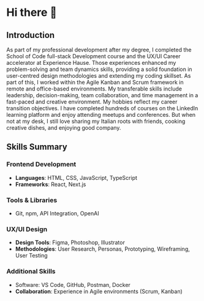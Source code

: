 # Hi there 👋



## Introduction

As part of my professional development after my degree, I completed the School of Code full-stack Development course and the UX/UI Career accelerator at Experience Hause. Those experiences enhanced my problem-solving and team dynamics skills, providing a solid foundation in user-centred design methodologies and extending my coding skillset. As part of this, I worked within the Agile Kanban and Scrum framework in remote and office-based environments. My transferable skills include leadership, decision-making, team collaboration, and time management in a fast-paced and creative environment.
My hobbies reflect my career transition objectives. I have completed hundreds of courses on the LinkedIn learning platform and enjoy attending meetups and conferences. But when not at my desk, I still love sharing my Italian roots with friends, cooking creative dishes, and enjoying good company.

## Skills Summary

### Frontend Development
- **Languages**: HTML, CSS, JavaScript, TypeScript
- **Frameworks**: React, Next.js

### Tools & Libraries
- Git, npm, API Integration, OpenAI

### UX/UI Design
- **Design Tools**: Figma, Photoshop, Illustrator
- **Methodologies**: User Research, Personas, Prototyping, Wireframing, User Testing

### Additional Skills
- Software: VS Code, GitHub, Postman, Docker
- **Collaboration**: Experience in Agile environments (Scrum, Kanban)
